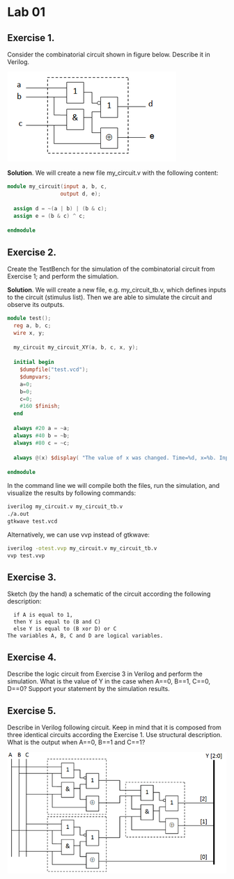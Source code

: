 # Lab 01

## Exercise 1.

Consider the combinatorial circuit shown in figure below. Describe it in Verilog.

![alt text](image.png)

**Solution**. We will create a new file my_circuit.v with the following content:

```v
module my_circuit(input a, b, c,
                 output d, e);

  assign d = ~(a | b) | (b & c);
  assign e = (b & c) ^ c;

endmodule
```

## Exercise 2.

Create the TestBench for the simulation of the combinatorial circuit from Exercise 1; and perform the simulation.

**Solution**. We will create a new file, e.g. my_circuit_tb.v, which defines inputs to the circuit (stimulus list). Then we are able to simulate the circuit and observe its outputs.

```v
module test();
  reg a, b, c;
  wire x, y;

  my_circuit my_circuit_XY(a, b, c, x, y);

  initial begin
    $dumpfile("test.vcd");
    $dumpvars;
    a=0;
    b=0;
    c=0;
    #160 $finish;
  end

  always #20 a = ~a;
  always #40 b = ~b;
  always #80 c = ~c;

  always @(x) $display( "The value of x was changed. Time=%d, x=%b. Inputs: a=%b, b=%b, c=%b.",$time, x,a,b,c);

endmodule
```

In the command line we will compile both the files, run the simulation, and visualize the results by following commands:

```sh
iverilog my_circuit.v my_circuit_tb.v
./a.out
gtkwave test.vcd
```

Alternatively, we can use vvp instead of gtkwave:

```sh
iverilog -otest.vvp my_circuit.v my_circuit_tb.v
vvp test.vvp
```

## Exercise 3.

Sketch (by the hand) a schematic of the circuit according the following description:

```
  if A is equal to 1,
  then Y is equal to (B and C)
  else Y is equal to (B xor D) or C
The variables A, B, C and D are logical variables.
```

## Exercise 4.

Describe the logic circuit from Exercise 3 in Verilog and perform the simulation. What is the value of Y in the case when A==0, B==1, C==0, D==0? Support your statement by the simulation results.

## Exercise 5.

Describe in Verilog following circuit. Keep in mind that it is composed from three identical circuits according the Exercise 1. Use structural description. What is the output when A==0, B==1 and C==1?

![alt text](image-1.png)